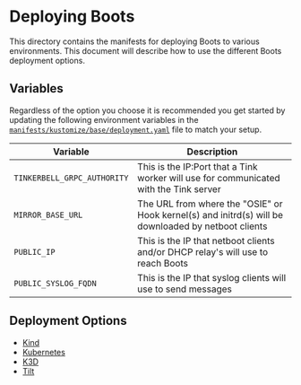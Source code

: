 # Deploying Boots

This directory contains the manifests for deploying Boots to various environments. This document will describe how to use the different Boots deployment options.

## Variables

Regardless of the option you choose it is recommended you get started by updating the following environment variables in the [`manifests/kustomize/base/deployment.yaml`](./kustomize/base/deployment.yaml) file to match your setup.

| Variable                    | Description                                                                                         |
| --------------------------- | --------------------------------------------------------------------------------------------------- |
| `TINKERBELL_GRPC_AUTHORITY` | This is the IP:Port that a Tink worker will use for communicated with the Tink server               |
| `MIRROR_BASE_URL`           | The URL from where the "OSIE" or Hook kernel(s) and initrd(s) will be downloaded by netboot clients |
| `PUBLIC_IP`                 | This is the IP that netboot clients and/or DHCP relay's will use to reach Boots                     |
| `PUBLIC_SYSLOG_FQDN`        | This is the IP that syslog clients will use to send messages                                        |

## Deployment Options

- [Kind](kind.md)
- [Kubernetes](kubernetes.md)
- [K3D](k3d.md)
- [Tilt](tilt.md)

